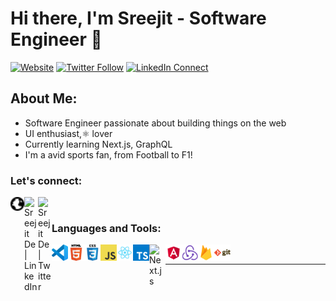 # Hi there, I'm Sreejit - Software Engineer 👋

[![Website](https://img.shields.io/website?label=sreejit.dev&style=for-the-badge&url=https%3A%2F%2Fsreejit.dev)](https://www.sreejit.dev)
[![Twitter Follow](https://img.shields.io/twitter/follow/sreejit_de?color=1DA1F2&logo=twitter&style=for-the-badge)](https://twitter.com/intent/follow?original_referer=https%3A%2F%2Fgithub.com%2FSreejit7&screen_name=sreejit_de)
[![LinkedIn Connect](https://img.shields.io/badge/CONNECT-blue?style=for-the-badge&logo=linkedin)](https://www.linkedin.com/in/sreejit-de/)

## About Me:

-  Software Engineer passionate about building things on the web
-  UI enthusiast,⚛️ lover
-  Currently learning Next.js, GraphQL
-  I'm a avid sports fan, from Football to F1!

<!-- ### Currently Listening to 🎧

[<img src="https://novatorem-six-xi.vercel.app/api/spotify-playing" alt="Sreejit De Spotify Playing" width="350" />](https://open.spotify.com/user/0ofn3spikrpos360t0c9wtyio) -->

### Let's connect:

[<img align="left" alt="sreejit.dev" width="22px" src="https://raw.githubusercontent.com/iconic/open-iconic/master/svg/globe.svg" />][website]
[<img align="left" alt="Sreejit De | LinkedIn" width="22px" src="https://cdn.jsdelivr.net/npm/simple-icons@v3/icons/linkedin.svg" />][linkedin]
[<img align="left" alt="Sreejit De | Twitter" width="22px" src="https://cdn.jsdelivr.net/npm/simple-icons@v3/icons/twitter.svg" />][twitter]

<br />

### Languages and Tools:

<img align="left" alt="Visual Studio Code" width="26px" src="https://raw.githubusercontent.com/github/explore/80688e429a7d4ef2fca1e82350fe8e3517d3494d/topics/visual-studio-code/visual-studio-code.png" />
<img align="left" alt="HTML5" width="26px" src="https://raw.githubusercontent.com/github/explore/80688e429a7d4ef2fca1e82350fe8e3517d3494d/topics/html/html.png" />
<img align="left" alt="CSS3" width="26px" src="https://raw.githubusercontent.com/github/explore/80688e429a7d4ef2fca1e82350fe8e3517d3494d/topics/css/css.png" />
<img align="left" alt="JavaScript" width="26px" src="https://raw.githubusercontent.com/github/explore/80688e429a7d4ef2fca1e82350fe8e3517d3494d/topics/javascript/javascript.png" />
<img align="left" alt="React" width="26px" src="https://raw.githubusercontent.com/github/explore/80688e429a7d4ef2fca1e82350fe8e3517d3494d/topics/react/react.png" />
<img align="left" alt="TypeScript" width="26px" src="https://raw.githubusercontent.com/github/explore/80688e429a7d4ef2fca1e82350fe8e3517d3494d/topics/typescript/typescript.png" />
<img align="left" alt="Next.js" width="26px" src="https://cdn.jsdelivr.net/gh/devicons/devicon/icons/nextjs/nextjs-line.svg" />
<img align="left" alt="Angular" width="26px" src="https://raw.githubusercontent.com/github/explore/80688e429a7d4ef2fca1e82350fe8e3517d3494d/topics/angular/angular.png" />
<img align="left" alt="Redux" width="26px" src="https://raw.githubusercontent.com/github/explore/80688e429a7d4ef2fca1e82350fe8e3517d3494d/topics/redux/redux.png" />
<img align="left" alt="Firebase" width="26px" src="https://raw.githubusercontent.com/github/explore/80688e429a7d4ef2fca1e82350fe8e3517d3494d/topics/firebase/firebase.png" />
<img align="left" alt="Git" width="26px" src="https://raw.githubusercontent.com/github/explore/80688e429a7d4ef2fca1e82350fe8e3517d3494d/topics/git/git.png" />


<br />

---


[website]: https://www.sreejit.dev
[twitter]: https://twitter.com/sreejit_de
[linkedin]: https://linkedin.com/in/sreejit-de/
